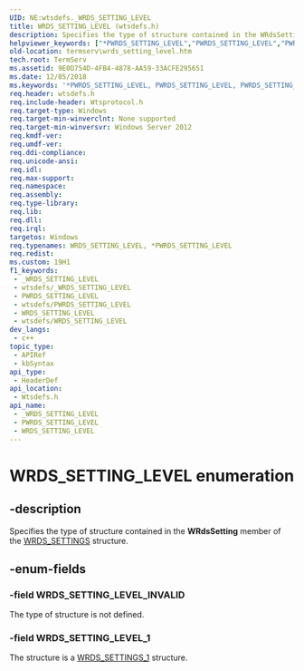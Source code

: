 ```yaml
---
UID: NE:wtsdefs._WRDS_SETTING_LEVEL
title: WRDS_SETTING_LEVEL (wtsdefs.h)
description: Specifies the type of structure contained in the WRdsSetting member of the WRDS_SETTINGS structure.
helpviewer_keywords: ["*PWRDS_SETTING_LEVEL","PWRDS_SETTING_LEVEL","PWRDS_SETTING_LEVEL enumeration pointer [Remote Desktop Services]","WRDS_SETTING_LEVEL","WRDS_SETTING_LEVEL enumeration [Remote Desktop Services]","WRDS_SETTING_LEVEL_1","WRDS_SETTING_LEVEL_INVALID","termserv.wrds_setting_level","wtsdefs/PWRDS_SETTING_LEVEL","wtsdefs/WRDS_SETTING_LEVEL","wtsdefs/WRDS_SETTING_LEVEL_1","wtsdefs/WRDS_SETTING_LEVEL_INVALID"]
old-location: termserv\wrds_setting_level.htm
tech.root: TermServ
ms.assetid: 9E0D754D-4FB4-4878-AA59-33ACFE295651
ms.date: 12/05/2018
ms.keywords: '*PWRDS_SETTING_LEVEL, PWRDS_SETTING_LEVEL, PWRDS_SETTING_LEVEL enumeration pointer [Remote Desktop Services], WRDS_SETTING_LEVEL, WRDS_SETTING_LEVEL enumeration [Remote Desktop Services], WRDS_SETTING_LEVEL_1, WRDS_SETTING_LEVEL_INVALID, termserv.wrds_setting_level, wtsdefs/PWRDS_SETTING_LEVEL, wtsdefs/WRDS_SETTING_LEVEL, wtsdefs/WRDS_SETTING_LEVEL_1, wtsdefs/WRDS_SETTING_LEVEL_INVALID'
req.header: wtsdefs.h
req.include-header: Wtsprotocol.h
req.target-type: Windows
req.target-min-winverclnt: None supported
req.target-min-winversvr: Windows Server 2012
req.kmdf-ver: 
req.umdf-ver: 
req.ddi-compliance: 
req.unicode-ansi: 
req.idl: 
req.max-support: 
req.namespace: 
req.assembly: 
req.type-library: 
req.lib: 
req.dll: 
req.irql: 
targetos: Windows
req.typenames: WRDS_SETTING_LEVEL, *PWRDS_SETTING_LEVEL
req.redist: 
ms.custom: 19H1
f1_keywords:
 - _WRDS_SETTING_LEVEL
 - wtsdefs/_WRDS_SETTING_LEVEL
 - PWRDS_SETTING_LEVEL
 - wtsdefs/PWRDS_SETTING_LEVEL
 - WRDS_SETTING_LEVEL
 - wtsdefs/WRDS_SETTING_LEVEL
dev_langs:
 - c++
topic_type:
 - APIRef
 - kbSyntax
api_type:
 - HeaderDef
api_location:
 - Wtsdefs.h
api_name:
 - _WRDS_SETTING_LEVEL
 - PWRDS_SETTING_LEVEL
 - WRDS_SETTING_LEVEL
---
```


# WRDS_SETTING_LEVEL enumeration


## -description

Specifies the type of structure contained in the <b>WRdsSetting</b> member of the <a href="/windows/desktop/api/wtsdefs/ns-wtsdefs-wrds_settings">WRDS_SETTINGS</a> structure.

## -enum-fields

### -field WRDS_SETTING_LEVEL_INVALID

The type of structure is not defined.

### -field WRDS_SETTING_LEVEL_1

The structure is a <a href="/windows/desktop/api/wtsdefs/ns-wtsdefs-wrds_settings_1">WRDS_SETTINGS_1</a> structure.

